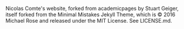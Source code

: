 Nicolas Comte's website, forked from academicpages by Stuart Geiger, itself forked from the Minimal Mistakes Jekyll Theme, which is © 2016 Michael Rose and released under the MIT License. See LICENSE.md.
